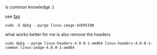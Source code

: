 is _common_ knowledge :)

see [faq](https://www.debian.org/doc/manuals/debian-faq/ch-kernel.en.html)

    sudo -E dpkg --purge linux-image-$VERSION

what works better for me is also remove the headers

    sudo dpkg --purge linux-headers-4.0.0-1-amd64 linux-headers-4.0.0-1-common linux-image-4.0.0-1-amd64
